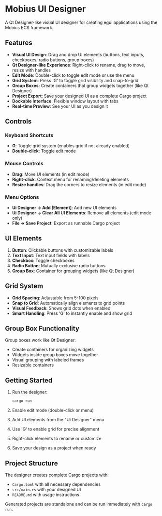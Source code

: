 # Mobius UI Designer

A Qt Designer-like visual UI designer for creating egui applications using the Mobius ECS framework.

## Features

- **Visual UI Design**: Drag and drop UI elements (buttons, text inputs, checkboxes, radio buttons, group boxes)
- **Qt Designer-like Experience**: Right-click to rename, drag to move, resize with handles
- **Edit Mode**: Double-click to toggle edit mode or use the menu
- **Grid System**: Press 'G' to toggle grid visibility and snap-to-grid
- **Group Boxes**: Create containers that group widgets together (like Qt Designer)
- **Project Export**: Save your designed UI as a complete Cargo project
- **Dockable Interface**: Flexible window layout with tabs
- **Real-time Preview**: See your UI as you design it

## Controls

### Keyboard Shortcuts
- **G**: Toggle grid system (enables grid if not already enabled)
- **Double-click**: Toggle edit mode

### Mouse Controls
- **Drag**: Move UI elements (in edit mode)
- **Right-click**: Context menu for renaming/deleting elements
- **Resize handles**: Drag the corners to resize elements (in edit mode)

### Menu Options
- **Ui Designer → Add [Element]**: Add new UI elements
- **Ui Designer → Clear All UI Elements**: Remove all elements (edit mode only)
- **File → Save Project**: Export as runnable Cargo project

## UI Elements

1. **Button**: Clickable buttons with customizable labels
2. **Text Input**: Text input fields with labels  
3. **Checkbox**: Toggle checkboxes
4. **Radio Button**: Mutually exclusive radio buttons
5. **Group Box**: Container for grouping widgets (like Qt Designer)

## Grid System

- **Grid Spacing**: Adjustable from 5-100 pixels
- **Snap to Grid**: Automatically align elements to grid points
- **Visual Feedback**: Shows grid dots when enabled
- **Smart Handling**: Press 'G' to instantly enable and show grid

## Group Box Functionality

Group boxes work like Qt Designer:
- Create containers for organizing widgets
- Widgets inside group boxes move together
- Visual grouping with labeled frames
- Resizable containers

## Getting Started

1. Run the designer:
   ```bash
   cargo run
   ```

2. Enable edit mode (double-click or menu)

3. Add UI elements from the "Ui Designer" menu

4. Use 'G' to enable grid for precise alignment

5. Right-click elements to rename or customize

6. Save your design as a project when ready

## Project Structure

The designer creates complete Cargo projects with:
- `Cargo.toml` with all necessary dependencies
- `src/main.rs` with your designed UI
- `README.md` with usage instructions

Generated projects are standalone and can be run immediately with `cargo run`.
